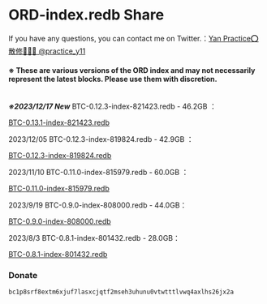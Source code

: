 # ORD-index.redb Share

If you have any questions, you can contact me on Twitter.：[Yan Practice⭕散修🧙🏻‍♀️ @practice_y11](https://twitter.com/practice_y11)
#### ※ These are various versions of the ORD index and may not necessarily represent the latest blocks. Please use them with discretion. <br><br>

***※2023/12/17 New*** BTC-0.12.3-index-821423.redb - 46.2GB ：

[BTC-0.13.1-index-821423.redb](https://www.icloud.com/iclouddrive/09bbWiYLek1MYsUg5fYxljHiw#BTC-0.13)

2023/12/05 BTC-0.12.3-index-819824.redb - 42.9GB ：

[BTC-0.12.3-index-819824.redb](https://www.icloud.com/iclouddrive/039GOabOVdvZyoDHAKFVeIGHw#BTC-0.12)

2023/11/10 BTC-0.11.0-index-815979.redb - 60.0GB ：

[BTC-0.11.0-index-815979.redb](https://www.icloud.com/iclouddrive/0d2TSkuJvTblcCXBCdecxco2g#BTC-0.11)

2023/9/19 BTC-0.9.0-index-808000.redb - 44.0GB：

[BTC-0.9.0-index-808000.redb](https://www.icloud.com/iclouddrive/0f9YOD2VeIn_3oHCQDmacMOhg#BTC-0.9)

2023/8/3 BTC-0.8.1-index-801432.redb - 28.0GB：

[BTC-0.8.1-index-801432.redb](https://www.icloud.com/iclouddrive/04br-xZvGCVb75s3M-Zavekwg#BTC-0.8)

### Donate  
`bc1p8srf8extm6xjuf7lasxcjqtf2mseh3uhunu0vtwtttlvwq4axlhs26jx2a`
